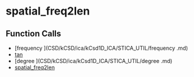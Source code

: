 # spatial_freq2len

## Function Calls
- [frequency ](CSD/kCSD/ica/kCsd1D_ICA/STICA_UTIL/frequency .md)
- [tan](CSD/kCSD/ica/kCsd1D_ICA/STICA_UTIL/tan.md)
- [degree ](CSD/kCSD/ica/kCsd1D_ICA/STICA_UTIL/degree .md)
- [spatial_freq2len](spatial_freq2len.md)
